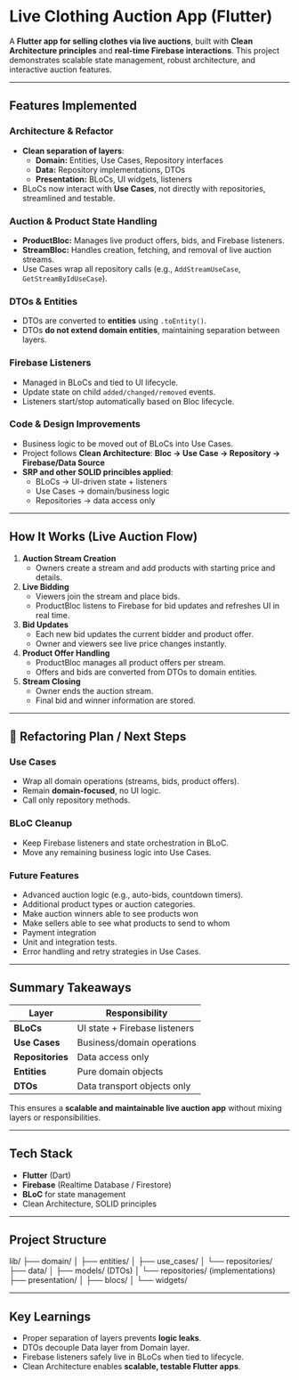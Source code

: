 # Live Clothing Auction App (Flutter)

A **Flutter app for selling clothes via live auctions**, built with **Clean Architecture principles** and **real-time Firebase interactions**. This project demonstrates scalable state management, robust architecture, and interactive auction features.

---

## Features Implemented

### Architecture & Refactor
- **Clean separation of layers**:
  - **Domain:** Entities, Use Cases, Repository interfaces  
  - **Data:** Repository implementations, DTOs  
  - **Presentation:** BLoCs, UI widgets, listeners
- BLoCs now interact with **Use Cases**, not directly with repositories, streamlined and testable.

### Auction & Product State Handling
- **ProductBloc:** Manages live product offers, bids, and Firebase listeners.  
- **StreamBloc:** Handles creation, fetching, and removal of live auction streams.
- Use Cases wrap all repository calls (e.g., `AddStreamUseCase`, `GetStreamByIdUseCase`).

### DTOs & Entities
- DTOs are converted to **entities** using `.toEntity()`.
- DTOs **do not extend domain entities**, maintaining separation between layers.

### Firebase Listeners
- Managed in BLoCs and tied to UI lifecycle.
- Update state on child `added/changed/removed` events.
- Listeners start/stop automatically based on Bloc lifecycle.

### Code & Design Improvements
- Business logic to be moved out of BLoCs into Use Cases.
- Project follows **Clean Architecture**:
  **Bloc → Use Case → Repository → Firebase/Data Source**
- **SRP and other SOLID princibles applied**:
  - BLoCs → UI-driven state + listeners  
  - Use Cases → domain/business logic  
  - Repositories → data access only


---

## How It Works (Live Auction Flow)

1. **Auction Stream Creation**
   - Owners create a stream and add products with starting price and details.
2. **Live Bidding**
   - Viewers join the stream and place bids.
   - ProductBloc listens to Firebase for bid updates and refreshes UI in real time.
3. **Bid Updates**
   - Each new bid updates the current bidder and product offer.
   - Owner and viewers see live price changes instantly.
4. **Product Offer Handling**
   - ProductBloc manages all product offers per stream.
   - Offers and bids are converted from DTOs to domain entities.
5. **Stream Closing**
   - Owner ends the auction stream.
   - Final bid and winner information are stored.

---

## 🔧 Refactoring Plan / Next Steps

### Use Cases
- Wrap all domain operations (streams, bids, product offers).
- Remain **domain-focused**, no UI logic.
- Call only repository methods.

### BLoC Cleanup
- Keep Firebase listeners and state orchestration in BLoC.
- Move any remaining business logic into Use Cases.

### Future Features
- Advanced auction logic (e.g., auto-bids, countdown timers).
- Additional product types or auction categories.
- Make auction winners able to see products won
- Make sellers able to see what products to send to whom
- Payment integration
- Unit and integration tests.
- Error handling and retry strategies in Use Cases.

---

## Summary Takeaways

| Layer | Responsibility |
|-------|----------------|
| **BLoCs** | UI state + Firebase listeners |
| **Use Cases** | Business/domain operations |
| **Repositories** | Data access only |
| **Entities** | Pure domain objects |
| **DTOs** | Data transport objects only |

This ensures a **scalable and maintainable live auction app** without mixing layers or responsibilities.

---

## Tech Stack
- **Flutter** (Dart)  
- **Firebase** (Realtime Database / Firestore)  
- **BLoC** for state management  
- Clean Architecture, SOLID principles

---

## Project Structure
lib/
├── domain/
│ ├── entities/
│ ├── use_cases/
│ └── repositories/
├── data/
│ ├── models/ (DTOs)
│ └── repositories/ (implementations)
├── presentation/
│ ├── blocs/
│ └── widgets/


---

## Key Learnings
- Proper separation of layers prevents **logic leaks**.  
- DTOs decouple Data layer from Domain layer.  
- Firebase listeners safely live in BLoCs when tied to lifecycle.  
- Clean Architecture enables **scalable, testable Flutter apps**.
